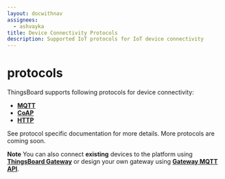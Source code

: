 ```yaml
---
layout: docwithnav
assignees:
  - ashvayka
title: Device Connectivity Protocols
description: Supported IoT protocols for IoT device connectivity
---
```


# protocols

ThingsBoard supports following protocols for device connectivity:

* [**MQTT**](https://github.com/caoyingde/thingsboard.github.io/tree/9437083b88083a9b2563248432cbbe460867fbaf/docs/reference/mqtt-api/README.md)
* [**CoAP**](https://github.com/caoyingde/thingsboard.github.io/tree/9437083b88083a9b2563248432cbbe460867fbaf/docs/reference/coap-api/README.md)
* [**HTTP**](https://github.com/caoyingde/thingsboard.github.io/tree/9437083b88083a9b2563248432cbbe460867fbaf/docs/reference/http-api/README.md) 

See protocol specific documentation for more details. More protocols are coming soon.

**Note** You can also connect **existing** devices to the platform using [**ThingsBoard Gateway**](https://github.com/caoyingde/thingsboard.github.io/tree/9437083b88083a9b2563248432cbbe460867fbaf/docs/iot-gateway/what-is-iot-gateway/README.md) or design your own gateway using [**Gateway MQTT API**](https://github.com/caoyingde/thingsboard.github.io/tree/9437083b88083a9b2563248432cbbe460867fbaf/docs/reference/gateway-mqtt-api/README.md).

